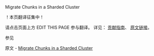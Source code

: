  Migrate Chunks in a Sharded Cluster

 ！本页翻译征集中！

请点击页面上方 EDIT THIS PAGE 参与翻译。
详见：
[贡献指南]( https://github.com/JinMuInfo/MongoDB-Manual-zh/blob/master/CONTRIBUTING.md )、
[原文链接](  https://docs.mongodb.com/manual/tutorial/migrate-chunks-in-sharded-cluster/  )。

 参见

原文 - [Migrate Chunks in a Sharded Cluster]( https://docs.mongodb.com/manual/tutorial/migrate-chunks-in-sharded-cluster/ )

